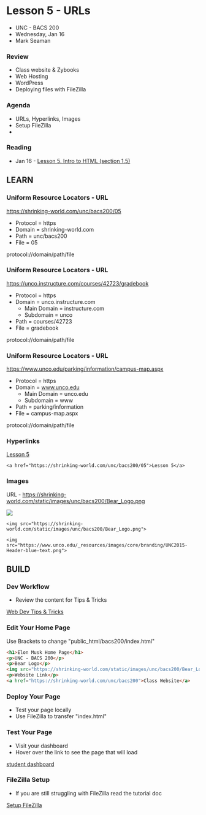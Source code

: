 # Lesson 5 - URLs

* UNC - BACS 200
* Wednesday, Jan 16
* Mark Seaman


### Review
* Class website & Zybooks
* Web Hosting
* WordPress
* Deploying files with FileZilla


### Agenda
* URLs, Hyperlinks, Images
* Setup FileZilla
* 


### Reading
* Jan 16 - [Lesson 5. Intro to HTML (section 1.5)](https://learn.zybooks.com/zybook/UNCOBACS200SeamanSpring2019/chapter/1/section/5)



## LEARN

### Uniform Resource Locators - URL

https://shrinking-world.com/unc/bacs200/05

* Protocol = https
* Domain = shrinking-world.com
* Path = unc/bacs200
* File = 05

protocol://domain/path/file


### Uniform Resource Locators - URL

https://unco.instructure.com/courses/42723/gradebook

* Protocol = https
* Domain = unco.instructure.com
    * Main Domain = instructure.com
    * Subdomain = unco
* Path = courses/42723
* File = gradebook

protocol://domain/path/file


### Uniform Resource Locators - URL

https://www.unco.edu/parking/information/campus-map.aspx

* Protocol = https
* Domain = www.unco.edu
    * Main Domain = unco.edu
    * Subdomain = www
* Path = parking/information
* File = campus-map.aspx

protocol://domain/path/file


### Hyperlinks

<a href="https://shrinking-world.com/unc/bacs200/05">Lesson 5</a>


```
<a href="https://shrinking-world.com/unc/bacs200/05">Lesson 5</a>
```


### Images
URL - https://shrinking-world.com/static/images/unc/bacs200/Bear_Logo.png

<img src="https://shrinking-world.com/static/images/unc/bacs200/Bear_Logo.png">

```
<img src="https://shrinking-world.com/static/images/unc/bacs200/Bear_Logo.png">

<img src="https://www.unco.edu/_resources/images/core/branding/UNC2015-Header-blue-text.png">
```



## BUILD

### Dev Workflow
* Review the content for Tips & Tricks

[Web Dev Tips & Tricks](/unc/bacs200/WebDev)


### Edit Your Home Page
Use Brackets to change "public_html/bacs200/index.html"

```html
<h1>Elon Musk Home Page</h1>
<p>UNC - BACS 200</p>
<p>Bear Logo</p>
<img src="https://shrinking-world.com/static/images/unc/bacs200/Bear_Logo.png">
<p>Website Link</p>
<a href="https://shrinking-world.com/unc/bacs200">Class Website</a>
```


### Deploy Your Page
* Test your page locally
* Use FileZilla to transfer "index.html"


### Test Your Page
* Visit your dashboard
* Hover over the link to see the page that will load

[student dashboard](https://shrinking-world.com/unc/registered)


### FileZilla Setup
* If you are still struggling with FileZilla read the tutorial doc

[Setup FileZilla](/unc/bacs200/docs/SetupFileZilla)


